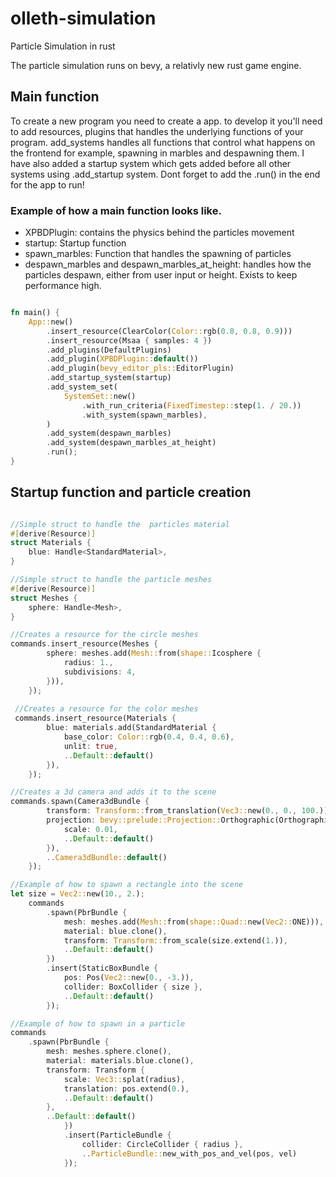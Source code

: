 # olleth-simulation
Particle Simulation in rust

The particle simulation runs on bevy, a relativly new rust game engine. 

## Main function
To create a new program you need to create a app. to develop it you'll need to add resources, plugins that handles the underlying functions of your program. add_systems handles all functions that control what happens on the frontend for example, spawning in marbles and despawning them. I have also added a startup system which gets added before all other systems using .add_startup system. Dont forget to add the .run() in the end for the app to run!

### Example of how a main function looks like.
* XPBDPlugin: contains the physics behind the particles movement
* startup: Startup function
* spawn_marbles: Function that handles the spawning of particles
* despawn_marbles and despawn_marbles_at_height: handles how the particles despawn, either from user input or height. Exists to keep performance high.
``` rust

fn main() {
    App::new()
        .insert_resource(ClearColor(Color::rgb(0.8, 0.8, 0.9)))
        .insert_resource(Msaa { samples: 4 })
        .add_plugins(DefaultPlugins)
        .add_plugin(XPBDPlugin::default())
        .add_plugin(bevy_editor_pls::EditorPlugin)
        .add_startup_system(startup)
        .add_system_set(
            SystemSet::new()
                .with_run_criteria(FixedTimestep::step(1. / 20.))
                .with_system(spawn_marbles),
        )
        .add_system(despawn_marbles)
        .add_system(despawn_marbles_at_height)
        .run();
}

```

## Startup function and particle creation

``` rust

//Simple struct to handle the  particles material
#[derive(Resource)]
struct Materials {
    blue: Handle<StandardMaterial>,
}

//Simple struct to handle the particle meshes
#[derive(Resource)]
struct Meshes {
    sphere: Handle<Mesh>,
}

```

``` rust
//Creates a resource for the circle meshes
commands.insert_resource(Meshes {
        sphere: meshes.add(Mesh::from(shape::Icosphere {
            radius: 1.,
            subdivisions: 4,
        })),
    });
 
 //Creates a resource for the color meshes
 commands.insert_resource(Materials {
        blue: materials.add(StandardMaterial {
            base_color: Color::rgb(0.4, 0.4, 0.6),
            unlit: true,
            ..Default::default()
        }),
    });

```
 
``` rust
//Creates a 3d camera and adds it to the scene
commands.spawn(Camera3dBundle {
        transform: Transform::from_translation(Vec3::new(0., 0., 100.)),
        projection: bevy::prelude::Projection::Orthographic(OrthographicProjection {
            scale: 0.01,
            ..Default::default()
        }),
        ..Camera3dBundle::default()
    });
```

``` rust
//Example of how to spawn a rectangle into the scene
let size = Vec2::new(10., 2.);
    commands
        .spawn(PbrBundle {
            mesh: meshes.add(Mesh::from(shape::Quad::new(Vec2::ONE))),
            material: blue.clone(),
            transform: Transform::from_scale(size.extend(1.)),
            ..Default::default()
        })
        .insert(StaticBoxBundle {
            pos: Pos(Vec2::new(0., -3.)),
            collider: BoxCollider { size },
            ..Default::default()
        });
```

``` rust
//Example of how to spawn in a particle
commands
    .spawn(PbrBundle {
        mesh: meshes.sphere.clone(),
        material: materials.blue.clone(),
        transform: Transform {
            scale: Vec3::splat(radius),
            translation: pos.extend(0.),
            ..Default::default()
        },
        ..Default::default()
            })
            .insert(ParticleBundle {
                collider: CircleCollider { radius },
                ..ParticleBundle::new_with_pos_and_vel(pos, vel)
            }); 
```
